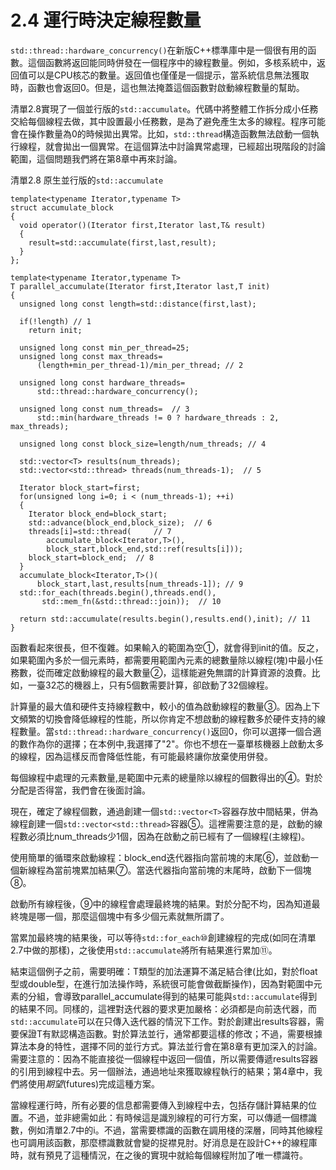 # 2.4 運行時決定線程數量

`std::thread::hardware_concurrency()`在新版C++標準庫中是一個很有用的函數。這個函數將返回能同時併發在一個程序中的線程數量。例如，多核系統中，返回值可以是CPU核芯的數量。返回值也僅僅是一個提示，當系統信息無法獲取時，函數也會返回0。但是，這也無法掩蓋這個函數對啟動線程數量的幫助。

清單2.8實現了一個並行版的`std::accumulate`。代碼中將整體工作拆分成小任務交給每個線程去做，其中設置最小任務數，是為了避免產生太多的線程。程序可能會在操作數量為0的時候拋出異常。比如，`std::thread`構造函數無法啟動一個執行線程，就會拋出一個異常。在這個算法中討論異常處理，已經超出現階段的討論範圍，這個問題我們將在第8章中再來討論。

清單2.8 原生並行版的`std::accumulate`

```
template<typename Iterator,typename T>
struct accumulate_block
{
  void operator()(Iterator first,Iterator last,T& result)
  {
    result=std::accumulate(first,last,result);
  }
};

template<typename Iterator,typename T>
T parallel_accumulate(Iterator first,Iterator last,T init)
{
  unsigned long const length=std::distance(first,last);

  if(!length) // 1
    return init;

  unsigned long const min_per_thread=25;
  unsigned long const max_threads=
      (length+min_per_thread-1)/min_per_thread; // 2

  unsigned long const hardware_threads=
      std::thread::hardware_concurrency();

  unsigned long const num_threads=  // 3
      std::min(hardware_threads != 0 ? hardware_threads : 2, max_threads);

  unsigned long const block_size=length/num_threads; // 4

  std::vector<T> results(num_threads);
  std::vector<std::thread> threads(num_threads-1);  // 5

  Iterator block_start=first;
  for(unsigned long i=0; i < (num_threads-1); ++i)
  {
    Iterator block_end=block_start;
    std::advance(block_end,block_size);  // 6
    threads[i]=std::thread(     // 7
        accumulate_block<Iterator,T>(),
        block_start,block_end,std::ref(results[i]));
    block_start=block_end;  // 8
  }
  accumulate_block<Iterator,T>()(
      block_start,last,results[num_threads-1]); // 9
  std::for_each(threads.begin(),threads.end(),
       std::mem_fn(&std::thread::join));  // 10

  return std::accumulate(results.begin(),results.end(),init); // 11
}
```

函數看起來很長，但不復雜。如果輸入的範圍為空①，就會得到init的值。反之，如果範圍內多於一個元素時，都需要用範圍內元素的總數量除以線程(塊)中最小任務數，從而確定啟動線程的最大數量②，這樣能避免無謂的計算資源的浪費。比如，一臺32芯的機器上，只有5個數需要計算，卻啟動了32個線程。

計算量的最大值和硬件支持線程數中，較小的值為啟動線程的數量③。因為上下文頻繁的切換會降低線程的性能，所以你肯定不想啟動的線程數多於硬件支持的線程數量。當`std::thread::hardware_concurrency()`返回0，你可以選擇一個合適的數作為你的選擇；在本例中,我選擇了"2"。你也不想在一臺單核機器上啟動太多的線程，因為這樣反而會降低性能，有可能最終讓你放棄使用併發。

每個線程中處理的元素數量,是範圍中元素的總量除以線程的個數得出的④。對於分配是否得當，我們會在後面討論。

現在，確定了線程個數，通過創建一個`std::vector<T>`容器存放中間結果，併為線程創建一個`std::vector<std::thread>`容器⑤。這裡需要注意的是，啟動的線程數必須比num_threads少1個，因為在啟動之前已經有了一個線程(主線程)。

使用簡單的循環來啟動線程：block_end迭代器指向當前塊的末尾⑥，並啟動一個新線程為當前塊累加結果⑦。當迭代器指向當前塊的末尾時，啟動下一個塊⑧。

啟動所有線程後，⑨中的線程會處理最終塊的結果。對於分配不均，因為知道最終塊是哪一個，那麼這個塊中有多少個元素就無所謂了。

當累加最終塊的結果後，可以等待`std::for_each`⑩創建線程的完成(如同在清單2.7中做的那樣)，之後使用`std::accumulate`將所有結果進行累加⑪。

結束這個例子之前，需要明確：T類型的加法運算不滿足結合律(比如，對於float型或double型，在進行加法操作時，系統很可能會做截斷操作)，因為對範圍中元素的分組，會導致parallel_accumulate得到的結果可能與`std::accumulate`得到的結果不同。同樣的，這裡對迭代器的要求更加嚴格：必須都是向前迭代器，而`std::accumulate`可以在只傳入迭代器的情況下工作。對於創建出results容器，需要保證T有默認構造函數。對於算法並行，通常都要這樣的修改；不過，需要根據算法本身的特性，選擇不同的並行方式。算法並行會在第8章有更加深入的討論。需要注意的：因為不能直接從一個線程中返回一個值，所以需要傳遞results容器的引用到線程中去。另一個辦法，通過地址來獲取線程執行的結果；第4章中，我們將使用*期望*(futures)完成這種方案。

當線程運行時，所有必要的信息都需要傳入到線程中去，包括存儲計算結果的位置。不過，並非總需如此：有時候這是識別線程的可行方案，可以傳遞一個標識數，例如清單2.7中的i。不過，當需要標識的函數在調用棧的深層，同時其他線程也可調用該函數，那麼標識數就會變的捉襟見肘。好消息是在設計C++的線程庫時，就有預見了這種情況，在之後的實現中就給每個線程附加了唯一標識符。
